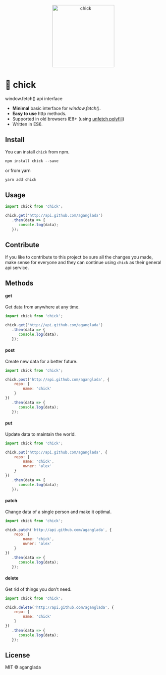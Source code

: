 <p align="center">
  <img src="http://imgur.com/KOCCUFd.png" width="200" height="200" alt="chick">
</p>

# 🐥 chick

window.fetch() api interface

* **Minimal** basic interface for *window.fetch()*.
* **Easy to use** http methods.
* Supported in old browsers IE8+ (using [unfetch polyfill](https://github.com/developit/unfetch))
* Written in ES6.

## Install

You can install `chick` from npm.

```markdown
npm install chick --save
```

or from yarn

```markdown
yarn add chick
```

## Usage

```javascript
import chick from 'chick';

chick.get('http://api.github.com/aganglada')
   .then(data => {
      console.log(data); 
   });
```

## Contribute

If you like to contribute to this project be sure all the changes you made, 
make sense for everyone and they can continue using `chick` as their general api service.

## Methods

#### get

Get data from anywhere at any time.

```javascript
import chick from 'chick';

chick.get('http://api.github.com/aganglada')
   .then(data => {
      console.log(data); 
   });
```

#### post

Create new data for a better future.

```javascript
import chick from 'chick';

chick.post('http://api.github.com/aganglada', {
    repo: {
        name: 'chick'
    }
})
   .then(data => {
      console.log(data); 
   });
```

#### put

Update data to maintain the world.

```javascript
import chick from 'chick';

chick.put('http://api.github.com/aganglada', {
    repo: {
        name: 'chick',
        owner: 'alex'
    }
})
   .then(data => {
      console.log(data); 
   });
```

#### patch

Change data of a single person and make it optimal.

```javascript
import chick from 'chick';

chick.patch('http://api.github.com/aganglada', {
    repo: {
        name: 'chick',
        owner: 'alex'
    }
})
   .then(data => {
      console.log(data); 
   });
```

#### delete

Get rid of things you don't need.

```javascript
import chick from 'chick';

chick.delete('http://api.github.com/aganglada', {
    repo: {
        name: 'chick'
    }
})
   .then(data => {
      console.log(data); 
   });
```

## License

MIT &copy; aganglada